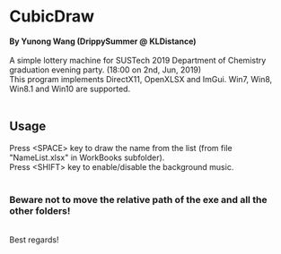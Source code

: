 # CubicDraw
**By Yunong Wang (DrippySummer @ KLDistance)**
<br><br>
A simple lottery machine for SUSTech 2019 Department of Chemistry graduation evening party. (18:00 on 2nd, Jun, 2019)<br>
This program implements DirectX11, OpenXLSX and ImGui. Win7, Win8, Win8.1 and Win10 are supported.
<br><br>
## Usage
Press &lt;SPACE&gt; key to draw the name from the list (from file "NameList.xlsx" in WorkBooks subfolder).<br>
Press &lt;SHIFT&gt; key to enable/disable the background music.<br><br>

### Beware not to move the relative path of the exe and all the other folders!

<br>
Best regards!
<br>